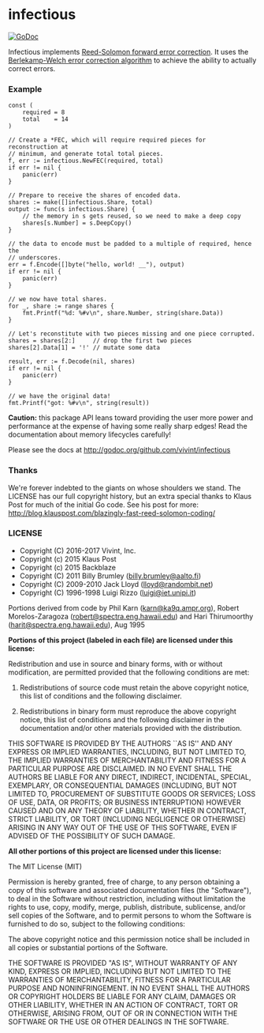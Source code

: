 # infectious

[![GoDoc](https://godoc.org/github.com/vivint/infectious?status.png)](https://godoc.org/github.com/vivint/infectious)

Infectious implements
[Reed-Solomon forward error correction](https://en.wikipedia.org/wiki/Reed%E2%80%93Solomon_error_correction).
It uses the
[Berlekamp-Welch error correction algorithm](https://en.wikipedia.org/wiki/Berlekamp%E2%80%93Welch_algorithm)
to achieve the ability to actually correct errors.

### Example

```golang
const (
	required = 8
	total    = 14
)

// Create a *FEC, which will require required pieces for reconstruction at
// minimum, and generate total total pieces.
f, err := infectious.NewFEC(required, total)
if err != nil {
	panic(err)
}

// Prepare to receive the shares of encoded data.
shares := make([]infectious.Share, total)
output := func(s infectious.Share) {
	// the memory in s gets reused, so we need to make a deep copy
	shares[s.Number] = s.DeepCopy()
}

// the data to encode must be padded to a multiple of required, hence the
// underscores.
err = f.Encode([]byte("hello, world! __"), output)
if err != nil {
	panic(err)
}

// we now have total shares.
for _, share := range shares {
	fmt.Printf("%d: %#v\n", share.Number, string(share.Data))
}

// Let's reconstitute with two pieces missing and one piece corrupted.
shares = shares[2:]     // drop the first two pieces
shares[2].Data[1] = '!' // mutate some data

result, err := f.Decode(nil, shares)
if err != nil {
	panic(err)
}

// we have the original data!
fmt.Printf("got: %#v\n", string(result))
```

**Caution:** this package API leans toward providing the user more power and
performance at the expense of having some really sharp edges! Read the
documentation about memory lifecycles carefully!

Please see the docs at http://godoc.org/github.com/vivint/infectious

### Thanks

We're forever indebted to the giants on whose shoulders we stand. The LICENSE 
has our full copyright history, but an extra special thanks to Klaus Post for 
much of the initial Go code. See his post for more: 
http://blog.klauspost.com/blazingly-fast-reed-solomon-coding/

### LICENSE

 * Copyright (C) 2016-2017 Vivint, Inc.
 * Copyright (c) 2015 Klaus Post
 * Copyright (c) 2015 Backblaze
 * Copyright (C) 2011 Billy Brumley (billy.brumley@aalto.fi)
 * Copyright (C) 2009-2010 Jack Lloyd (lloyd@randombit.net)
 * Copyright (C) 1996-1998 Luigi Rizzo (luigi@iet.unipi.it)

Portions derived from code by Phil Karn (karn@ka9q.ampr.org),
Robert Morelos-Zaragoza (robert@spectra.eng.hawaii.edu) and Hari
Thirumoorthy (harit@spectra.eng.hawaii.edu), Aug 1995

**Portions of this project (labeled in each file) are licensed under this
license:**

Redistribution and use in source and binary forms, with or without
modification, are permitted provided that the following conditions are
met:

1. Redistributions of source code must retain the above copyright
   notice, this list of conditions and the following disclaimer.

2. Redistributions in binary form must reproduce the above copyright
   notice, this list of conditions and the following disclaimer in the
   documentation and/or other materials provided with the
   distribution.

THIS SOFTWARE IS PROVIDED BY THE AUTHORS ``AS IS'' AND ANY EXPRESS OR
IMPLIED WARRANTIES, INCLUDING, BUT NOT LIMITED TO, THE IMPLIED
WARRANTIES OF MERCHANTABILITY AND FITNESS FOR A PARTICULAR PURPOSE ARE
DISCLAIMED. IN NO EVENT SHALL THE AUTHORS BE LIABLE FOR ANY DIRECT,
INDIRECT, INCIDENTAL, SPECIAL, EXEMPLARY, OR CONSEQUENTIAL DAMAGES
(INCLUDING, BUT NOT LIMITED TO, PROCUREMENT OF SUBSTITUTE GOODS OR
SERVICES; LOSS OF USE, DATA, OR PROFITS; OR BUSINESS INTERRUPTION)
HOWEVER CAUSED AND ON ANY THEORY OF LIABILITY, WHETHER IN CONTRACT,
STRICT LIABILITY, OR TORT (INCLUDING NEGLIGENCE OR OTHERWISE) ARISING
IN ANY WAY OUT OF THE USE OF THIS SOFTWARE, EVEN IF ADVISED OF THE
POSSIBILITY OF SUCH DAMAGE.

**All other portions of this project are licensed under this license:**

The MIT License (MIT)

Permission is hereby granted, free of charge, to any person obtaining a copy
of this software and associated documentation files (the "Software"), to deal
in the Software without restriction, including without limitation the rights
to use, copy, modify, merge, publish, distribute, sublicense, and/or sell
copies of the Software, and to permit persons to whom the Software is
furnished to do so, subject to the following conditions:

The above copyright notice and this permission notice shall be included in all
copies or substantial portions of the Software.

THE SOFTWARE IS PROVIDED "AS IS", WITHOUT WARRANTY OF ANY KIND, EXPRESS OR
IMPLIED, INCLUDING BUT NOT LIMITED TO THE WARRANTIES OF MERCHANTABILITY,
FITNESS FOR A PARTICULAR PURPOSE AND NONINFRINGEMENT. IN NO EVENT SHALL THE
AUTHORS OR COPYRIGHT HOLDERS BE LIABLE FOR ANY CLAIM, DAMAGES OR OTHER
LIABILITY, WHETHER IN AN ACTION OF CONTRACT, TORT OR OTHERWISE, ARISING FROM,
OUT OF OR IN CONNECTION WITH THE SOFTWARE OR THE USE OR OTHER DEALINGS IN THE
SOFTWARE.

